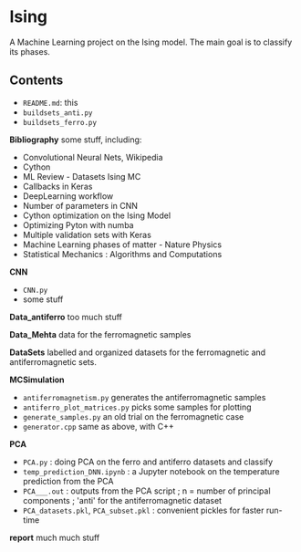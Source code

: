 # Ising
A Machine Learning project on the Ising model. The main goal is to classify its phases.

## Contents

 - `README.md`: this
 - `buildsets_anti.py`
 - `buildsets_ferro.py`

**Bibliography**
some stuff, including:
- Convolutional Neural Nets, Wikipedia
- Cython 
- ML Review - Datasets Ising MC
- Callbacks in Keras
- DeepLearning workflow
- Number of parameters in CNN
- Cython optimization on the Ising Model
- Optimizing Pyton with numba
- Multiple validation sets with Keras
- Machine Learning phases of matter - Nature Physics
- Statistical Mechanics : Algorithms and Computations
 
**CNN**
- `CNN.py`
- some stuff

**Data_antiferro**
too much stuff

**Data_Mehta**
data for the ferromagnetic samples

**DataSets**
labelled and organized datasets for the ferromagnetic and antiferromagnetic sets.

**MCSimulation**
 - `antiferromagnetism.py` generates the antiferromagnetic samples
 - `antiferro_plot_matrices.py` picks some samples for plotting
 - `generate_samples.py` an old trial on the ferromagnetic case
 - `generator.cpp` same as above, with C++
 
 **PCA**
 - `PCA.py` : doing PCA on the ferro and antiferro datasets and classify
 - `temp_prediction_DNN.ipynb` : a Jupyter notebook on the temperature prediction from the PCA
 - `PCA___.out` :  outputs from the PCA script ; n = number of principal components ; 'anti' for the antiferromagnetic dataset
 - `PCA_datasets.pkl`, `PCA_subset.pkl` : convenient pickles for faster run-time
 
**report**
much much stuff


